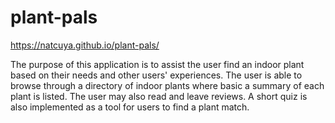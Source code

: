 # plant-pals
https://natcuya.github.io/plant-pals/

The purpose of this application is to assist the user find an indoor plant based on their needs and other users' experiences. 
The user is able to browse through a directory of indoor plants where basic a summary of each plant is listed. The user may also read and leave reviews. 
A short quiz is also implemented as a tool for users to find a plant match. 
